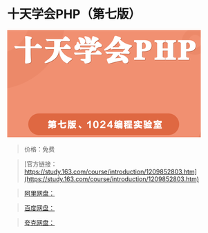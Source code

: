 # 十天学会PHP（第七版）

![img](../../../assets/study163/free/31b8ef0e957b4250bd7f8c5f20fa1cfb.png)

> 价格：免费

> [官方链接：https://study.163.com/course/introduction/1209852803.htm](https://study.163.com/course/introduction/1209852803.htm)

> [阿里网盘：]()

> [百度网盘：]()

> [夸克网盘：]()
